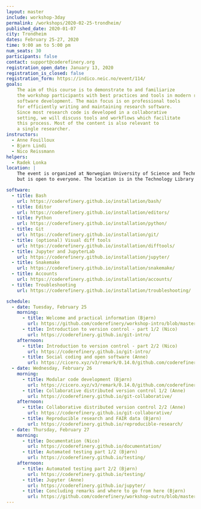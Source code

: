 ```yaml
---
layout: master
include: workshop-3day
permalink: /workshops/2020-02-25-trondheim/
published_date: 2020-01-07
city: Trondheim
dates: February 25-27, 2020
time: 9:00 am to 5:00 pm
num_seats: 30
participants: false
contact: support@coderefinery.org
registration_open_date: January 13, 2020
registration_is_closed: false
registration_form: https://indico.neic.no/event/114/
goals:
    The aim of this course is to demonstrate to and familiarize
    the workshop participants with best practices and tools in modern research
    software development. The main focus is on professional tools
    for efficiently writing and maintaining research software.
    Since most research code is developed in a collaborative
    setting, we will discuss tools and workflows which facilitate
    this process. Most of the content is also relevant to
    a single researcher.
instructors:
  - Anne Fouilloux
  - Bjørn Lindi
  - Nico Reissmann
helpers:
  - Radek Lonka
location: |
    The event is organized at Norwegian University of Science and Technology (NTNU), Trondheim
    but is open to everyone. The location is in the Technology Library in <a href="https://www.ntnu.no/ub/bibliotek/teknologi/rom-og-utstyr"> the Main building, Gløshaugen</a>

software:
  - title: Bash
    url: https://coderefinery.github.io/installation/bash/
  - title: Editor
    url: https://coderefinery.github.io/installation/editors/
  - title: Python
    url: https://coderefinery.github.io/installation/python/
  - title: Git
    url: https://coderefinery.github.io/installation/git/
  - title: (optional) Visual diff tools
    url: https://coderefinery.github.io/installation/difftools/
  - title: Jupyter and JupyterLab
    url: https://coderefinery.github.io/installation/jupyter/
  - title: Snakemake
    url: https://coderefinery.github.io/installation/snakemake/
  - title: Accounts
    url: https://coderefinery.github.io/installation/accounts/
  - title: Troubleshooting
    url: https://coderefinery.github.io/installation/troubleshooting/

schedule:
  - date: Tuesday, February 25
    morning:
      - title: Welcome and practical information (Bjørn)
        url: https://github.com/coderefinery/workshop-intro/blob/master/README.md
      - title: Introduction to version control - part 1/2 (Nico)
        url: https://coderefinery.github.io/git-intro/
    afternoon:
      - title: Introduction to version control - part 2/2 (Nico)
        url: https://coderefinery.github.io/git-intro/
      - title: Social coding and open software (Anne)
        url: https://cicero.xyz/v3/remark/0.14.0/github.com/coderefinery/social-coding/master/talk.md
  - date: Wednesday, February 26
    morning:
      - title: Modular code development (Bjørn)
        url: https://cicero.xyz/v3/remark/0.14.0/github.com/coderefinery/modular-code-development/master/talk.md
      - title: Collaborative distributed version control 1/2 (Anne)
        url: https://coderefinery.github.io/git-collaborative/
    afternoon:
      - title: Collaborative distributed version control 2/2 (Anne)
        url: https://coderefinery.github.io/git-collaborative/
      - title: Reproducible research and FAIR data (Bjørn)
        url: https://coderefinery.github.io/reproducible-research/
  - date: Thursday, February 27
    morning:
      - title: Documentation (Nico)
        url: https://coderefinery.github.io/documentation/
      - title: Automated testing part 1/2 (Bjørn)
        url: https://coderefinery.github.io/testing/
    afternoon:
      - title: Automated testing part 2/2 (Bjørn)
        url: https://coderefinery.github.io/testing/
      - title: Jupyter (Anne)
        url: https://coderefinery.github.io/jupyter/
      - title: Concluding remarks and where to go from here (Bjørn)
        url: https://github.com/coderefinery/workshop-outro/blob/master/README.md
---
```

